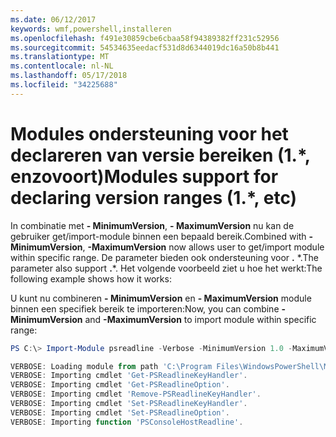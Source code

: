 ```yaml
---
ms.date: 06/12/2017
keywords: wmf,powershell,installeren
ms.openlocfilehash: f491e30859cbe6cbaa58f94389382ff231c52956
ms.sourcegitcommit: 54534635eedacf531d8d6344019dc16a50b8b441
ms.translationtype: MT
ms.contentlocale: nl-NL
ms.lasthandoff: 05/17/2018
ms.locfileid: "34225688"
---
```

# <a name="modules-support-for-declaring-version-ranges-1-etc"></a><span data-ttu-id="fc650-102">Modules ondersteuning voor het declareren van versie bereiken (1.\*, enzovoort)</span><span class="sxs-lookup"><span data-stu-id="fc650-102">Modules support for declaring version ranges (1.\*, etc)</span></span>
<span data-ttu-id="fc650-103">In combinatie met **- MinimumVersion**, **- MaximumVersion** nu kan de gebruiker get/import-module binnen een bepaald bereik.</span><span class="sxs-lookup"><span data-stu-id="fc650-103">Combined with **-MinimumVersion**, **-MaximumVersion** now allows user to get/import module within specific range.</span></span> <span data-ttu-id="fc650-104">De parameter bieden ook ondersteuning voor **.** \*.</span><span class="sxs-lookup"><span data-stu-id="fc650-104">The parameter also support **.**\*.</span></span> <span data-ttu-id="fc650-105">Het volgende voorbeeld ziet u hoe het werkt:</span><span class="sxs-lookup"><span data-stu-id="fc650-105">The following example shows how it works:</span></span>

<span data-ttu-id="fc650-106">U kunt nu combineren **- MinimumVersion** en **- MaximumVersion** module binnen een specifiek bereik te importeren:</span><span class="sxs-lookup"><span data-stu-id="fc650-106">Now, you can combine **-MinimumVersion** and **-MaximumVersion** to import module within specific range:</span></span>

```powershell
PS C:\> Import-Module psreadline -Verbose -MinimumVersion 1.0 -MaximumVersion 1.2.*

VERBOSE: Loading module from path 'C:\Program Files\WindowsPowerShell\Modules\psreadline\1.1\psreadline.psd1'.
VERBOSE: Importing cmdlet 'Get-PSReadlineKeyHandler'.
VERBOSE: Importing cmdlet 'Get-PSReadlineOption'.
VERBOSE: Importing cmdlet 'Remove-PSReadlineKeyHandler'.
VERBOSE: Importing cmdlet 'Set-PSReadlineKeyHandler'.
VERBOSE: Importing cmdlet 'Set-PSReadlineOption'.
VERBOSE: Importing function 'PSConsoleHostReadline'.
```
